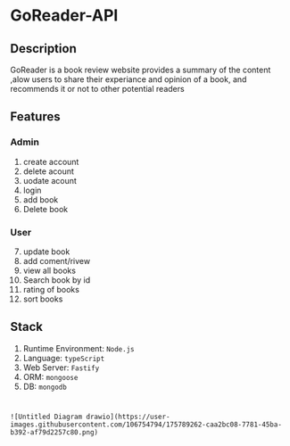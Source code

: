 # GoReader-API

## Description

GoReader is a book review website provides a summary of the content ,alow users to share their experiance and opinion of a book, and recommends it or not to other potential readers


## Features

### Admin

1. create account
2. delete acount
3. uodate acount
4. login
5. add book
6. Delete book

### User
7. update book
8. add coment/rivew
9. view all books
10. Search book by id
11. rating of books
12. sort books

## Stack
1. Runtime Environment: `Node.js`
2. Language: `typeScript`
3. Web Server: `Fastify`
4. ORM: `mongoose`
5. DB: `mongodb`


#


    ![Untitled Diagram drawio](https://user-images.githubusercontent.com/106754794/175789262-caa2bc08-7781-45ba-b392-af79d2257c80.png)

